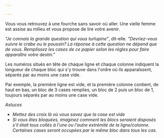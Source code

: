 ```yaml
---

---
```


Vous vous retrouvez à une fourche sans savoir où aller. Une vielle femme est assise au milieu et vous propose de lire votre avenir. 

*"Je connais la grande question qui vous turlupine"*, dit-elle. *"Devriez-vous suivre le crabe ou le poussin? La réponse à cette question ne dépend que de vous. Remplissez les cases de ce papier selon les règles pour faire apparaître votre destin."*

Les numéros situés en tête de chaque ligne et chaque colonne indiquent la longueur de chaque bloc qui s'y trouve dans l'ordre où ils apparaîssent, séparés par au moins une case vide. 

Par exemple, la première ligne est vide, et la première colonne contient, de haut en bas, un bloc de 3 cases remplies, un bloc de 2 puis un bloc de 1, toujours séparés par au moins une case vide.

*Astuces*

- *Mettez des croix là où vous savez que la case est vide*
- *Si vous êtes bloquées, imaginez comment les blocs seraient disposés s'il était tous collés à l'une ou l'autre extrémité de la ligne/colonne. Certaines cases seront occupées par le même bloc dans tous les cas.*
